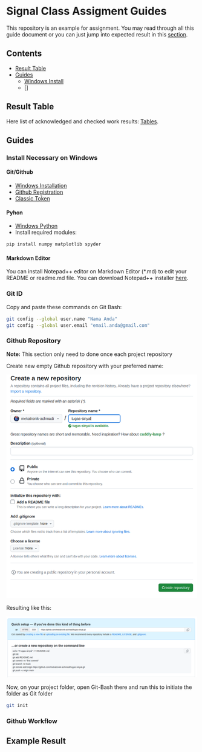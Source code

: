 # Signal Class Assigment Guides

This repository is an example for assignment.
You may read through all this guide document or you can just jump into expected result in this [section](https://github.com/mekatronik-achmadi/tugas-sinyal/tree/main#example-result).

## Contents
- [Result Table](https://github.com/mekatronik-achmadi/tugas-sinyal/tree/main#result-table)
- [Guides](https://github.com/mekatronik-achmadi/tugas-sinyal/tree/main#guides)
	+ [Windows Install](https://github.com/mekatronik-achmadi/tugas-sinyal/tree/main#install-necessary-on-windows)
	+ []

## Result Table

Here list of acknowledged and checked work results: [Tables](https://github.com/mekatronik-achmadi/tugas-sinyal/blob/main/results.md).

## Guides

### Install Necessary on Windows

#### Git/Github
- [Windows Installation](https://github.com/mekatronik-achmadi/md_tutorial/blob/master/pelatihan/install_git.md)
- [Github Registration](https://github.com/mekatronik-achmadi/md_tutorial/blob/master/pelatihan/github_signup.md)
- [Classic Token](https://github.com/mekatronik-achmadi/md_tutorial/blob/master/electronic/tutorials/github_token.md)

#### Pyhon
- [Windows Python](https://github.com/mekatronik-achmadi/md_tutorial/blob/master/pelatihan/install_python.md#python-installer)
- Install required modules:

```sh
pip install numpy matplotlib spyder
```

#### Markdown Editor

You can install Notepad++ editor on Markdown Editor (*.md) to edit your README or readme.md file.
You can download Notepad++ installer [here](https://notepad-plus-plus.org/downloads/).

### Git ID

Copy and paste these commands on Git Bash:

```sh
git config --global user.name "Nama Anda"
git config --global user.email "email.anda@gmail.com"
```

### Github Repository

**Note:** This section only need to done once each project repository

Create new empty Github repository with your preferred name:

![image](images/repo0.png)

Resulting like this:

![image](images/repo1.png)

Now, on your project folder, open Git-Bash there and run this to initiate the folder as Git folder

```sh
git init
```

### Github Workflow

## Example Result

